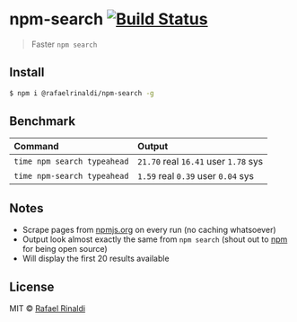 [author]: http://rinaldi.io
[npm]: https://npmjs.org
[npm-gh]: http://github.com/npm/npm

# npm-search [![Build Status](https://semaphoreci.com/api/v1/rafaelrinaldi/npm-search/branches/master/badge.svg)](https://semaphoreci.com/rafaelrinaldi/npm-search)

> Faster `npm search`

## Install

```sh
$ npm i @rafaelrinaldi/npm-search -g
```

## Benchmark

| Command | Output |
| :--- | :--- |
| `time npm search typeahead` | `21.70` real `16.41` user `1.78` sys |
| `time npm-search typeahead` | `1.59` real `0.39` user `0.04` sys |

## Notes

* Scrape pages from [npmjs.org][npm] on every run (no caching whatsoever)
* Output look almost exactly the same from `npm search` (shout out to [npm][npm-gh] for being open source)
* Will display the first 20 results available

## License

MIT © [Rafael Rinaldi][author]
